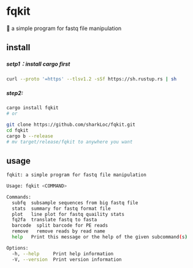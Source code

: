 # fqkit
🦀 a simple program for fastq file manipulation


## install
##### setp1：install cargo first 
```bash
curl --proto '=https' --tlsv1.2 -sSf https://sh.rustup.rs | sh
```

##### step2:
```bash
cargo install fqkit
# or

git clone https://github.com/sharkLoc/fqkit.git
cd fqkit
cargo b --release
# mv target/release/fqkit to anywhere you want 
```

## usage

```bash
fqkit: a simple program for fastq file manipulation

Usage: fqkit <COMMAND>

Commands:
  subfq  subsample sequences from big fastq file
  stats  summary for fastq format file
  plot   line plot for fastq quaility stats
  fq2fa  translate fastq to fasta
  barcode  split barcode for PE reads
  remove   remove reads by read name
  help   Print this message or the help of the given subcommand(s)

Options:
  -h, --help     Print help information
  -V, --version  Print version information

```
